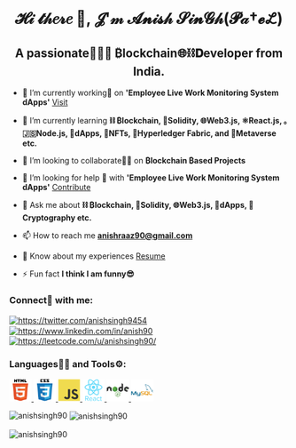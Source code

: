 <h1 align="center">𝓗𝒾 𝓽𝒽𝑒𝓻𝑒 👋, 𝓙'𝓂 𝓐𝓷𝒾𝓼𝒽 𝓢𝒾𝓷𝓖𝒽(𝓟𝒶†𝓮𞋎)</h1>
<h2 align="center">A passionate👨🏼‍💻 ₿lockchain🌐⛓️𝐃eveloper from India.</h2>

- 🔭 I’m currently working💼 on <b>'Employee Live Work Monitoring System dApps'</b> [Visit](https://github.com/anishsingh90/Employee-Live-Work-Monitoring-System-dApps-)

- 🌱 I’m currently learning **⛓️ ₿lockchain, 🔗Solidity, 🌐Web3.js, ⚛️React.js, ｡🇯‌🇸‌Node.js, 🔐dApps, 🥮NFTs, 🔐Hyperledger Fabric, and 🥽Metaverse etc.**

- 👯 I’m looking to collaborate🤜🤛 on **₿lockchain ₿ased Projects**

- 🤝 I’m looking for help 🤝 with <b>'Employee Live Work Monitoring System dApps'</b> [Contribute](https://github.com/anishsingh90/Employee-Live-Work-Monitoring-System-dApps-)

- 💬 Ask me about **⛓️ ₿lockchain, 🔗Solidity, 🌐Web3.js, 🔐dApps, 🔑Cryptography etc.**

- 📫 How to reach me **anishraaz90@gmail.com**

- 📄 Know about my experiences [Resume](https://shorturl.at/9oMaA)

- ⚡ Fun fact **I think I am funny😎**

<h3 align="left">Connect🤝 with me:</h3>
<p align="left">
<a href="https://x.com/AnishSingh9454" target="blank"><img align="center" src="https://raw.githubusercontent.com/rahuldkjain/github-profile-readme-generator/master/src/images/icons/Social/twitter.svg" alt="https://twitter.com/anishsingh9454" height="30" width="40" /></a>
<a href="https://www.linkedin.com/in/anish90" target="blank"><img align="center" src="https://raw.githubusercontent.com/rahuldkjain/github-profile-readme-generator/master/src/images/icons/Social/linked-in-alt.svg" alt="https://www.linkedin.com/in/anish90" height="30" width="40" /></a>
<a href="https://leetcode.com/u/anishsingh90/" target="blank"><img align="center" src="https://raw.githubusercontent.com/rahuldkjain/github-profile-readme-generator/master/src/images/icons/Social/leet-code.svg" alt="https://leetcode.com/u/anishsingh90/" height="30" width="40" /></a>
</p>

<h3 align="left">Languages🧑‍💻 and Tools⚙️:</h3>
<p align="left"> <a href="https://www.w3.org/html/" target="_blank" rel="noreferrer"> <img src="https://raw.githubusercontent.com/devicons/devicon/master/icons/html5/html5-original-wordmark.svg" alt="html5" width="40" height="40"/> </a> <a href="https://www.w3schools.com/css/" target="_blank" rel="noreferrer"> <img src="https://raw.githubusercontent.com/devicons/devicon/master/icons/css3/css3-original-wordmark.svg" alt="css3" width="40" height="40"/> </a> <a href="https://developer.mozilla.org/en-US/docs/Web/JavaScript" target="_blank" rel="noreferrer"> <img src="https://raw.githubusercontent.com/devicons/devicon/master/icons/javascript/javascript-original.svg" alt="javascript" width="40" height="40"/> </a> <a href="https://reactjs.org/" target="_blank" rel="noreferrer"> <img src="https://raw.githubusercontent.com/devicons/devicon/master/icons/react/react-original-wordmark.svg" alt="react" width="40" height="40"/> </a> </a> <a href="https://nodejs.org" target="_blank" rel="noreferrer"> <img src="https://raw.githubusercontent.com/devicons/devicon/master/icons/nodejs/nodejs-original-wordmark.svg" alt="nodejs" width="40" height="40"/> </a> <a href="https://www.mysql.com/" target="_blank" rel="noreferrer"> <img src="https://raw.githubusercontent.com/devicons/devicon/master/icons/mysql/mysql-original-wordmark.svg" alt="mysql" width="40" height="40"/> </a></p>

<p><img align="left" src="https://github-readme-stats.vercel.app/api/top-langs?username=anishsingh90&show_icons=true&locale=en&layout=compact" alt="anishsingh90" /></p>

<p>&nbsp;<img align="center" src="https://github-readme-stats.vercel.app/api?username=anishsingh90&show_icons=true&locale=en" alt="anishsingh90" /></p>

<p><img align="center" src="https://github-readme-streak-stats.herokuapp.com/?user=anishsingh90&" alt="anishsingh90" /></p>
